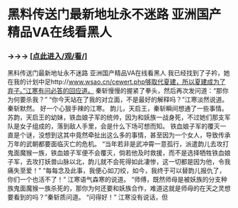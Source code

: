 # 黑料传送门最新地址永不迷路 亚洲国产精品VA在线看黑人

### →→→ <a href="http://3t3e.com/index.html">[点此进入/观/看/]</a>

黑料传送门最新地址永不迷路 亚洲国产精品VA在线看黑人
我已经找到了子衿，她在我的计划中足http://www.wsao.cn/cewert.php够取代夏建，所以夏建成为了弃子。”江寒有问必答的回应道。
    秦斩慢慢的握紧了拳头，然后再次发问道：“那你为何要杀我？”
    “你今天站在了我的对立面，不是最好的解释吗？”江寒淡然说道。
    秦斩默然。
    好一个心狠手辣的江寒。
    韵儿，天启王，秦斩瞬间想通了一些事情。
    苏韵，天启王的幼妹，铁血娘子军的统帅，因为和妖族一战身死，不过她们那支军队是女子组成的，落到敌人手里，会是什么下场可想而知。
    铁血娘子军的覆灭一直是个谜，没想到这其中竟然牵扯出这么多的事情，甚至因为一个女人，导致传承万年的武朝都要面临灭亡的危机。
    “当年若非是武冲霄一意孤行，派遣韵儿去攻打鬼面魔猴一族，铁血娘子军便不会覆灭，倘若他及时救援，而不是选择牺牲铁血娘子军，去攻打妖兽山脉以北，韵儿就不会死得如此凄惨，这一切都是因为他，令我痛失至爱！”
    “每每念及此事，我便心如刀绞，如今，我终于可以替韵儿报仇了，你们一个也活不了！”
    江寒语气森寒的说道。
    “师傅，既然师母是被妖族的分支种族鬼面魔猴一族杀死的，那你为何还要和妖族合作，难道这就是师母的在天之灵想要看到的吗？”秦斩质问道。
    “问得好！”
    江寒没有说话，但
